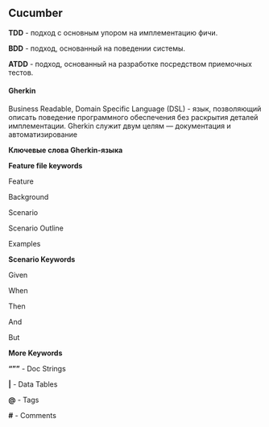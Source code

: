 ## Cucumber

**TDD** - подход с основным упором на имплементацию фичи.

**BDD** - подход, основанный на поведении системы.

**ATDD** - подход, основанный на разработке посредством приемочных тестов.

#### Gherkin

Business Readable, Domain Specific Language (DSL) - язык, позволяющий описать поведение программного обеспечения без раскрытия деталей имплементации. Gherkin служит двум целям — документация и автоматизирование

**Ключевые слова Gherkin-языка**

**Feature file keywords**

Feature

Background

Scenario

Scenario Outline

Examples

**Scenario Keywords**

Given

When

Then

And

But

**More Keywords**

**“””** - Doc Strings

**|** - Data Tables

**@** - Tags

**#**  - Comments
